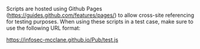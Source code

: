 Scripts are hosted using Github Pages (https://guides.github.com/features/pages/) to allow cross-site referencing for testing purposes. When using these scripts in a  test case, make sure to use the following URL format:

https://infosec-mcclane.github.io/Pub/test.js
